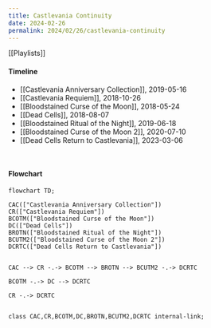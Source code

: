```yaml
---
title: Castlevania Continuity
date: 2024-02-26
permalink: 2024/02/26/castlevania-continuity
---
```


[[Playlists]]

#### Timeline

* [[Castlevania Anniversary Collection]], 2019-05-16
* [[Castlevania Requiem]], 2018-10-26
* [[Bloodstained Curse of the Moon]], 2018-05-24
* [[Dead Cells]], 2018-08-07
* [[Bloodstained Ritual of the Night]], 2019-06-18
* [[Bloodstained Curse of the Moon 2]], 2020-07-10
* [[Dead Cells Return to Castlevania]], 2023-03-06


<p><br></p>

#### Flowchart

```mermaid
flowchart TD;

CAC(["Castlevania Anniversary Collection"])
CR(["Castlevania Requiem"])
BCOTM(["Bloodstained Curse of the Moon"])
DC(["Dead Cells"])
BROTN(["Bloodstained Ritual of the Night"])
BCUTM2(["Bloodstained Curse of the Moon 2"])
DCRTC(["Dead Cells Return to Castlevania"])


CAC --> CR -.-> BCOTM --> BROTN --> BCUTM2 -.-> DCRTC

BCOTM -.-> DC --> DCRTC

CR -.-> DCRTC


class CAC,CR,BCOTM,DC,BROTN,BCUTM2,DCRTC internal-link;

```